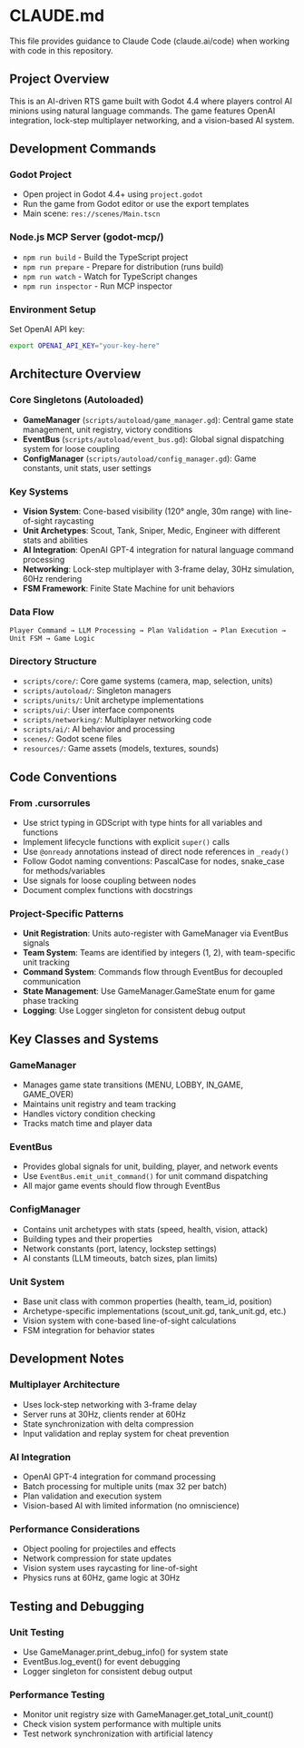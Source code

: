 # CLAUDE.md

This file provides guidance to Claude Code (claude.ai/code) when working with code in this repository.

## Project Overview

This is an AI-driven RTS game built with Godot 4.4 where players control AI minions using natural language commands. The game features OpenAI integration, lock-step multiplayer networking, and a vision-based AI system.

## Development Commands

### Godot Project
- Open project in Godot 4.4+ using `project.godot`
- Run the game from Godot editor or use the export templates
- Main scene: `res://scenes/Main.tscn`

### Node.js MCP Server (godot-mcp/)
- `npm run build` - Build the TypeScript project
- `npm run prepare` - Prepare for distribution (runs build)
- `npm run watch` - Watch for TypeScript changes
- `npm run inspector` - Run MCP inspector

### Environment Setup
Set OpenAI API key:
```bash
export OPENAI_API_KEY="your-key-here"
```

## Architecture Overview

### Core Singletons (Autoloaded)
- **GameManager** (`scripts/autoload/game_manager.gd`): Central game state management, unit registry, victory conditions
- **EventBus** (`scripts/autoload/event_bus.gd`): Global signal dispatching system for loose coupling
- **ConfigManager** (`scripts/autoload/config_manager.gd`): Game constants, unit stats, user settings

### Key Systems
- **Vision System**: Cone-based visibility (120° angle, 30m range) with line-of-sight raycasting
- **Unit Archetypes**: Scout, Tank, Sniper, Medic, Engineer with different stats and abilities
- **AI Integration**: OpenAI GPT-4 integration for natural language command processing
- **Networking**: Lock-step multiplayer with 3-frame delay, 30Hz simulation, 60Hz rendering
- **FSM Framework**: Finite State Machine for unit behaviors

### Data Flow
```
Player Command → LLM Processing → Plan Validation → Plan Execution → Unit FSM → Game Logic
```

### Directory Structure
- `scripts/core/`: Core game systems (camera, map, selection, units)
- `scripts/autoload/`: Singleton managers
- `scripts/units/`: Unit archetype implementations
- `scripts/ui/`: User interface components
- `scripts/networking/`: Multiplayer networking code
- `scripts/ai/`: AI behavior and processing
- `scenes/`: Godot scene files
- `resources/`: Game assets (models, textures, sounds)

## Code Conventions

### From .cursorrules
- Use strict typing in GDScript with type hints for all variables and functions
- Implement lifecycle functions with explicit `super()` calls
- Use `@onready` annotations instead of direct node references in `_ready()`
- Follow Godot naming conventions: PascalCase for nodes, snake_case for methods/variables
- Use signals for loose coupling between nodes
- Document complex functions with docstrings

### Project-Specific Patterns
- **Unit Registration**: Units auto-register with GameManager via EventBus signals
- **Team System**: Teams are identified by integers (1, 2), with team-specific unit tracking
- **Command System**: Commands flow through EventBus for decoupled communication
- **State Management**: Use GameManager.GameState enum for game phase tracking
- **Logging**: Use Logger singleton for consistent debug output

## Key Classes and Systems

### GameManager
- Manages game state transitions (MENU, LOBBY, IN_GAME, GAME_OVER)
- Maintains unit registry and team tracking
- Handles victory condition checking
- Tracks match time and player data

### EventBus
- Provides global signals for unit, building, player, and network events
- Use `EventBus.emit_unit_command()` for unit command dispatching
- All major game events should flow through EventBus

### ConfigManager
- Contains unit archetypes with stats (speed, health, vision, attack)
- Building types and their properties
- Network constants (port, latency, lockstep settings)
- AI constants (LLM timeouts, batch sizes, plan limits)

### Unit System
- Base unit class with common properties (health, team_id, position)
- Archetype-specific implementations (scout_unit.gd, tank_unit.gd, etc.)
- Vision system with cone-based line-of-sight calculations
- FSM integration for behavior states

## Development Notes

### Multiplayer Architecture
- Uses lock-step networking with 3-frame delay
- Server runs at 30Hz, clients render at 60Hz
- State synchronization with delta compression
- Input validation and replay system for cheat prevention

### AI Integration
- OpenAI GPT-4 integration for command processing
- Batch processing for multiple units (max 32 per batch)
- Plan validation and execution system
- Vision-based AI with limited information (no omniscience)

### Performance Considerations
- Object pooling for projectiles and effects
- Network compression for state updates
- Vision system uses raycasting for line-of-sight
- Physics runs at 60Hz, game logic at 30Hz

## Testing and Debugging

### Unit Testing
- Use GameManager.print_debug_info() for system state
- EventBus.log_event() for event debugging
- Logger singleton for consistent debug output

### Performance Testing
- Monitor unit registry size with GameManager.get_total_unit_count()
- Check vision system performance with multiple units
- Test network synchronization with artificial latency